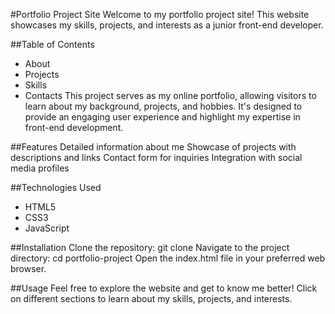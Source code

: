 #Portfolio Project Site
Welcome to my portfolio project site! This website showcases my skills, projects, and interests as a junior front-end developer.

##Table of Contents
- About
- Projects
- Skills
- Contacts
This project serves as my online portfolio, allowing visitors to learn about my background, projects, and hobbies. It's designed to provide an engaging user experience and highlight my expertise in front-end development.

##Features
Detailed information about me
Showcase of projects with descriptions and links
Contact form for inquiries
Integration with social media profiles

##Technologies Used
- HTML5
- CSS3
- JavaScript

##Installation
Clone the repository: git clone 
Navigate to the project directory: cd portfolio-project
Open the index.html file in your preferred web browser.

##Usage
Feel free to explore the website and get to know me better! Click on different sections to learn about my skills, projects, and interests.

